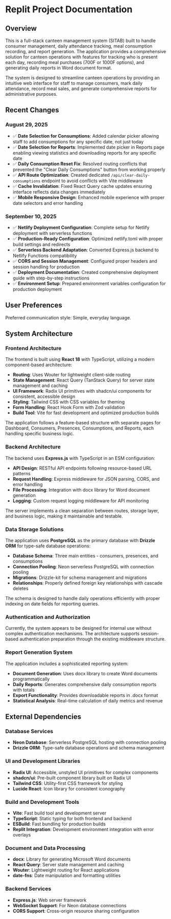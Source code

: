 # Replit Project Documentation

## Overview

This is a full-stack canteen management system (SITAB) built to handle consumer management, daily attendance tracking, meal consumption recording, and report generation. The application provides a comprehensive solution for canteen operations with features for tracking who is present each day, recording meal purchases (700F or 1000F options), and generating daily reports in Word document format.

The system is designed to streamline canteen operations by providing an intuitive web interface for staff to manage consumers, mark daily attendance, record meal sales, and generate comprehensive reports for administrative purposes.

## Recent Changes

### August 29, 2025
- ✅ **Date Selection for Consumptions**: Added calendar picker allowing staff to add consumptions for any specific date, not just today
- ✅ **Date Selection for Reports**: Implemented date picker in Reports page enabling viewing statistics and downloading reports for any specific date
- ✅ **Daily Consumption Reset Fix**: Resolved routing conflicts that prevented the "Clear Daily Consumptions" button from working properly
- ✅ **API Route Optimization**: Created dedicated `/api/clear-daily-consumptions` endpoint to avoid conflicts with Vite middleware
- ✅ **Cache Invalidation**: Fixed React Query cache updates ensuring interface reflects data changes immediately
- ✅ **Mobile Responsive Design**: Enhanced mobile experience with proper date selectors and error handling

### September 10, 2025
- ✅ **Netlify Deployment Configuration**: Complete setup for Netlify deployment with serverless functions
- ✅ **Production-Ready Configuration**: Optimized netlify.toml with proper build settings and redirects
- ✅ **Serverless Backend Adaptation**: Converted Express.js backend to Netlify Functions compatibility
- ✅ **CORS and Session Management**: Configured proper headers and session handling for production
- ✅ **Deployment Documentation**: Created comprehensive deployment guide with step-by-step instructions
- ✅ **Environment Setup**: Prepared environment variables configuration for production deployment

## User Preferences

Preferred communication style: Simple, everyday language.

## System Architecture

### Frontend Architecture
The frontend is built using **React 18** with TypeScript, utilizing a modern component-based architecture:

- **Routing**: Uses Wouter for lightweight client-side routing
- **State Management**: React Query (TanStack Query) for server state management and caching
- **UI Framework**: Radix UI primitives with shadcn/ui components for consistent, accessible design
- **Styling**: Tailwind CSS with CSS variables for theming
- **Form Handling**: React Hook Form with Zod validation
- **Build Tool**: Vite for fast development and optimized production builds

The application follows a feature-based structure with separate pages for Dashboard, Consumers, Presences, Consumptions, and Reports, each handling specific business logic.

### Backend Architecture
The backend uses **Express.js** with TypeScript in an ESM configuration:

- **API Design**: RESTful API endpoints following resource-based URL patterns
- **Request Handling**: Express middleware for JSON parsing, CORS, and error handling
- **File Processing**: Integration with docx library for Word document generation
- **Logging**: Custom request logging middleware for API monitoring

The server implements a clean separation between routes, storage layer, and business logic, making it maintainable and testable.

### Data Storage Solutions
The application uses **PostgreSQL** as the primary database with **Drizzle ORM** for type-safe database operations:

- **Database Schema**: Three main entities - consumers, presences, and consumptions
- **Connection Pooling**: Neon serverless PostgreSQL with connection pooling
- **Migrations**: Drizzle-kit for schema management and migrations
- **Relationships**: Properly defined foreign key relationships with cascade deletes

The schema is designed to handle daily operations efficiently with proper indexing on date fields for reporting queries.

### Authentication and Authorization
Currently, the system appears to be designed for internal use without complex authentication mechanisms. The architecture supports session-based authentication preparation through the existing middleware structure.

### Report Generation System
The application includes a sophisticated reporting system:

- **Document Generation**: Uses docx library to create Word documents programmatically
- **Daily Reports**: Generates comprehensive daily consumption reports with totals
- **Export Functionality**: Provides downloadable reports in .docx format
- **Statistical Analysis**: Real-time calculation of daily metrics and revenue

## External Dependencies

### Database Services
- **Neon Database**: Serverless PostgreSQL hosting with connection pooling
- **Drizzle ORM**: Type-safe database operations and schema management

### UI and Development Libraries
- **Radix UI**: Accessible, unstyled UI primitives for complex components
- **shadcn/ui**: Pre-built component library built on Radix UI
- **Tailwind CSS**: Utility-first CSS framework for styling
- **Lucide React**: Icon library for consistent iconography

### Build and Development Tools
- **Vite**: Fast build tool and development server
- **TypeScript**: Static typing for both frontend and backend
- **ESBuild**: Fast bundling for production builds
- **Replit Integration**: Development environment integration with error overlays

### Document and Data Processing
- **docx**: Library for generating Microsoft Word documents
- **React Query**: Server state management and caching
- **Wouter**: Lightweight routing for React applications
- **date-fns**: Date manipulation and formatting utilities

### Backend Services
- **Express.js**: Web server framework
- **WebSocket Support**: For Neon database connections
- **CORS Support**: Cross-origin resource sharing configuration